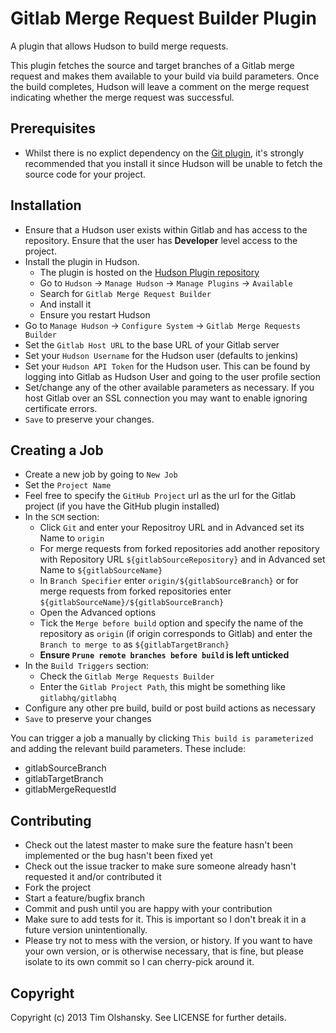 # Gitlab Merge Request Builder Plugin

A plugin that allows Hudson to build merge requests.

This plugin fetches the source and target branches of a Gitlab merge request and makes them available
to your build via build parameters. Once the build completes, Hudson will leave a comment on the merge
request indicating whether the merge request was successful.

## Prerequisites

* Whilst there is no explict dependency on the [Git plugin](http://wiki.hudson-ci.org/display/HUDSON/Git+Plugin),
  it's strongly recommended that you install it since Hudson will be unable to fetch the source code for your project.

## Installation

* Ensure that a Hudson user exists within Gitlab and has access to the repository. Ensure that the user
  has **Developer** level access to the project.
* Install the plugin in Hudson.
    * The plugin is hosted on the [Hudson Plugin repository](http://wiki.hudson-ci.org/display/HUDSON/Gitlab+Merge+Request+Builder+Plugin)
    * Go to ``Hudson`` -> ``Manage Hudson`` -> ``Manage Plugins`` -> ``Available``
    * Search for ``Gitlab Merge Request Builder``
    * And install it
    * Ensure you restart Hudson
* Go to ``Manage Hudson`` -> ``Configure System`` -> ``Gitlab Merge Requests Builder``
* Set the ``Gitlab Host URL`` to the base URL of your Gitlab server
* Set your ``Hudson Username`` for the Hudson user (defaults to jenkins)
* Set your ``Hudson API Token`` for the Hudson user. This can be found by logging into Gitlab as Hudson User
  and going to the user profile section
* Set/change any of the other available parameters as necessary. If you host Gitlab over an SSL connection
  you may want to enable ignoring certificate errors.
* ``Save`` to preserve your changes.

## Creating a Job

* Create a new job by going to ``New Job``
* Set the ``Project Name``
* Feel free to specify the ``GitHub Project`` url as the url for the Gitlab project (if you have the GitHub plugin installed)
* In the ``SCM`` section:
    * Click ``Git`` and enter your Repositroy URL and in Advanced set its Name to ``origin``
    * For merge requests from forked repositories add another repository with Repository URL ``${gitlabSourceRepository}`` and in Advanced set Name to ``${gitlabSourceName}``
    * In ``Branch Specifier`` enter ``origin/${gitlabSourceBranch}`` or for merge requests from forked repositories enter ``${gitlabSourceName}/${gitlabSourceBranch}``
    * Open the Advanced options
    * Tick the ``Merge before build`` option and specify the name of the repository as ``origin`` (if origin corresponds to Gitlab)
      and enter the ``Branch to merge to`` as ``${gitlabTargetBranch}``
    * **Ensure ``Prune remote branches before build`` is left unticked**
* In the ``Build Triggers`` section:
    * Check the ``Gitlab Merge Requests Builder``
    * Enter the ``Gitlab Project Path``, this might be something like ``gitlabhq/gitlabhq``
* Configure any other pre build, build or post build actions as necessary
* ``Save`` to preserve your changes

You can trigger a job a manually by clicking ``This build is parameterized`` and adding the relevant build parameters. These include:
* gitlabSourceBranch
* gitlabTargetBranch
* gitlabMergeRequestId

## Contributing

* Check out the latest master to make sure the feature hasn't been implemented or the bug hasn't been fixed yet
* Check out the issue tracker to make sure someone already hasn't requested it and/or contributed it
* Fork the project
* Start a feature/bugfix branch
* Commit and push until you are happy with your contribution
* Make sure to add tests for it. This is important so I don't break it in a future version unintentionally.
* Please try not to mess with the version, or history. If you want to have your own version, or is otherwise necessary, that is fine,
  but please isolate to its own commit so I can cherry-pick around it.

## Copyright

Copyright (c) 2013 Tim Olshansky. See LICENSE for further details.

